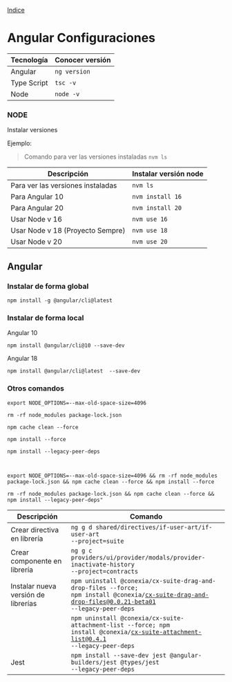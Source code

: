 [Indice](../README.md)

# Angular Configuraciones

| Tecnología  | Conocer versión         |
|-------------|-------------------------|
| Angular     | <code>ng version</code> |
| Type Script | <code>tsc -v</code>     |
| Node        | <code>node -v</code>    |

### NODE

Instalar versiones

Ejemplo:

> Comando para ver las versiones instaladas <code>nvm ls</code>

| Descripción                       | Instalar versión node       |
|-----------------------------------|-----------------------------|
| Para ver las versiones instaladas | <code>nvm ls</code>         |
| Para Angular 10                   | <code>nvm install 16</code> |
| Para Angular 20                   | <code>nvm install 20</code> |
| Usar Node v 16                    | <code>nvm use 16</code>     |
| Usar Node v 18 (Proyecto Sempre)  | <code>nvm use 18</code>     |
| Usar Node v 20                    | <code>nvm use 20</code>     |

## Angular

### Instalar de forma global

```
npm install -g @angular/cli@latest
```

### Instalar de forma local

Angular 10

```
npm install @angular/cli@10 --save-dev
```

Angular 18

```
npm install @angular/cli@latest  --save-dev
```

### Otros comandos

```
export NODE_OPTIONS=--max-old-space-size=4096

rm -rf node_modules package-lock.json

npm cache clean --force

npm install --force

npm install --legacy-peer-deps



export NODE_OPTIONS=--max-old-space-size=4096 && rm -rf node_modules package-lock.json && npm cache clean --force && npm install --force

rm -rf node_modules package-lock.json && npm cache clean --force && npm install --legacy-peer-deps"

```

| Descripción                         | Comando                                                                                                                                                      |
|-------------------------------------|--------------------------------------------------------------------------------------------------------------------------------------------------------------|
| Crear directiva en librería         | <code>ng g d shared/directives/if-user-art/if-user-art --project=suite</code>                                                                                |
| Crear componente en librería        | <code>ng g c providers/ui/provider/modals/provider-inactivate-history --project=contracts</code>                                                             |
| Instalar nueva versión de librerías | <code>npm uninstall @conexia/cx-suite-drag-and-drop-files --force; npm install @conexia/cx-suite-drag-and-drop-files@0.0.21-beta01 --legacy-peer-deps</code> |
|                                     | <code>npm uninstall @conexia/cx-suite-attachment-list --force; npm install @conexia/cx-suite-attachment-list@0.4.1 --legacy-peer-deps</code>                 |
| Jest                                | <code>npm install --save-dev jest @angular-builders/jest @types/jest --legacy-peer-deps</code>                                                               |












